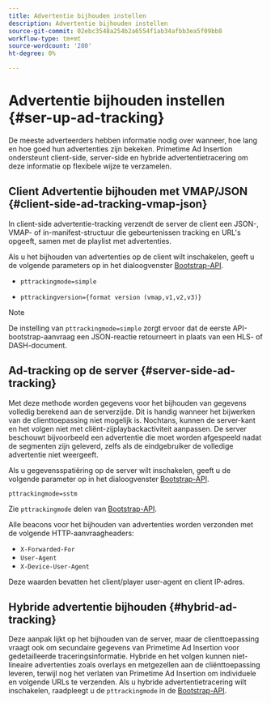```yaml
---
title: Advertentie bijhouden instellen
description: Advertentie bijhouden instellen
source-git-commit: 02ebc3548a254b2a6554f1ab34afbb3ea5f09bb8
workflow-type: tm+mt
source-wordcount: '280'
ht-degree: 0%

---
```


# Advertentie bijhouden instellen {#ser-up-ad-tracking}

De meeste adverteerders hebben informatie nodig over wanneer, hoe lang en hoe goed hun advertenties zijn bekeken. Primetime Ad Insertion ondersteunt client-side, server-side en hybride advertentietracering om deze informatie op flexibele wijze te verzamelen.

## Client Advertentie bijhouden met VMAP/JSON {#client-side-ad-tracking-vmap-json}

In client-side advertentie-tracking verzendt de server de client een JSON-, VMAP- of in-manifest-structuur die gebeurtenissen tracking en URL&#39;s opgeeft, samen met de playlist met advertenties.

Als u het bijhouden van advertenties op de client wilt inschakelen, geeft u de volgende parameters op in het dialoogvenster [Bootstrap-API](/help/primetime-ad-insertion/technical-reference/bootstrap-api.md).

* `pttrackingmode=simple`

* `pttrackingversion={format version (vmap,v1,v2,v3)}`

>[!NOTE]
>
>De instelling van `pttrackingmode=simple` zorgt ervoor dat de eerste API-bootstrap-aanvraag een JSON-reactie retourneert in plaats van een HLS- of DASH-document.

<!-- **Daniel to check. The specified file in this statement does not exist.** 
More information about `pttrackingmode`, `pttrackingversion` formats, can be found in [API Reference: Manifest server query parameters](manifest-server-query-parameters.md). -->

<!--Show examples of how to request a sidecar] -->

## Ad-tracking op de server {#server-side-ad-tracking}

Met deze methode worden gegevens voor het bijhouden van gegevens volledig berekend aan de serverzijde. Dit is handig wanneer het bijwerken van de clienttoepassing niet mogelijk is. Nochtans, kunnen de server-kant en het volgen niet met cliënt-zijplaybackactiviteit aanpassen. De server beschouwt bijvoorbeeld een advertentie die moet worden afgespeeld nadat de segmenten zijn geleverd, zelfs als de eindgebruiker de volledige advertentie niet weergeeft.

Als u gegevensspatiëring op de server wilt inschakelen, geeft u de volgende parameter op in het dialoogvenster [Bootstrap-API](/help/primetime-ad-insertion/technical-reference/bootstrap-api.md).

`pttrackingmode=sstm`

Zie `pttrackingmode` delen van [Bootstrap-API](/help/primetime-ad-insertion/technical-reference/bootstrap-api.md).

Alle beacons voor het bijhouden van advertenties worden verzonden met de volgende HTTP-aanvraagheaders:

* `X-Forwarded-For`
* `User-Agent`
* `X-Device-User-Agent`

Deze waarden bevatten het client/player user-agent en client IP-adres.

## Hybride advertentie bijhouden {#hybrid-ad-tracking}

Deze aanpak lijkt op het bijhouden van de server, maar de clienttoepassing vraagt ook om secundaire gegevens van Primetime Ad Insertion voor gedetailleerde traceringsinformatie. Hybride en het volgen kunnen niet-lineaire advertenties zoals overlays en metgezellen aan de cliënttoepassing leveren, terwijl nog het verlaten van Primetime Ad Insertion om individuele en volgende URLs te verzenden.
Als u hybride advertentietracering wilt inschakelen, raadpleegt u de `pttrackingmode` in de [Bootstrap-API](/help/primetime-ad-insertion/technical-reference/bootstrap-api.md).
